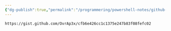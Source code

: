 ```yaml
---
{"dg-publish":true,"permalink":"/programmering/powershell-notes/github-codeowners-script/","tags":["public"],"noteIcon":"1","created":"","updated":""}
---
```



```gist
https://gist.github.com/OvrAp3x/cfb6e426cc1c1375e247b83f08fefc02
```
